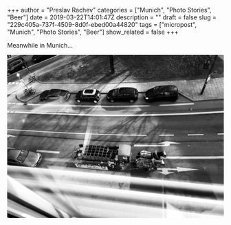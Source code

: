 +++
author = "Preslav Rachev"
categories = ["Munich", "Photo Stories", "Beer"]
date = 2019-03-22T14:01:47Z
description = ""
draft = false
slug = "229c405a-737f-4509-8d0f-ebed00a44820"
tags = ["micropost", "Munich", "Photo Stories", "Beer"]
show_related = false
+++

Meanwhile in Munich...

![](/images/2019/march/IMG_6811.jpg)

